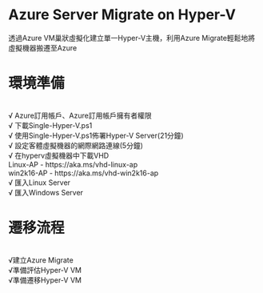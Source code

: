 # Azure Server Migrate on Hyper-V
 透過Azure VM巢狀虛擬化建立單一Hyper-V主機，利用Azure Migrate輕鬆地將虛擬機器搬遷至Azure

<h1>環境準備</h1><br>
√ Azure訂用帳戶、Azure訂用帳戶擁有者權限<br>
√ 下載Single-Hyper-V.ps1<br>
√ 使用Single-Hyper-V.ps1佈署Hyper-V Server(21分鐘)<br> 
√ 設定客體虛擬機器的網際網路連線(5分鐘)<br> 
√ 在hyperv虛擬機器中下載VHD<br>
   Linux-AP - <a>https://aka.ms/vhd-linux-ap</a><br>
   win2k16-AP - <a>https://aka.ms/vhd-win2k16-ap</a><br>
√ 匯入Linux Server<br>
√ 匯入Windows Server<br>

<h1>遷移流程</h1><br>
 √建立Azure Migrate<br>
 √準備評估Hyper-V VM<br>
 √準備遷移Hyper-V VM<br>

